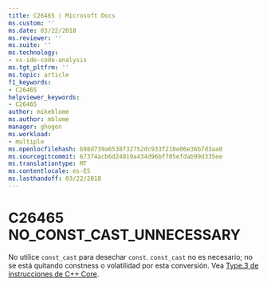 ```yaml
---
title: C26465 | Microsoft Docs
ms.custom: ''
ms.date: 03/22/2018
ms.reviewer: ''
ms.suite: ''
ms.technology:
- vs-ide-code-analysis
ms.tgt_pltfrm: ''
ms.topic: article
f1_keywords:
- C26465
helpviewer_keywords:
- C26465
author: mikeblome
ms.author: mblome
manager: ghogen
ms.workload:
- multiple
ms.openlocfilehash: b98d739a6538f32752dc933f210e06e36b7d3aa0
ms.sourcegitcommit: 67374acb6d24019a434d96bf705efdab99d335ee
ms.translationtype: MT
ms.contentlocale: es-ES
ms.lasthandoff: 03/22/2018
---
```

# <a name="c26465-noconstcastunnecessary"></a>C26465 NO_CONST_CAST_UNNECESSARY

No utilice `const_cast` para desechar `const`. `const_cast` no es necesario; no se está quitando constness o volatilidad por esta conversión. Vea [Type.3 de instrucciones de C++ Core](https://github.com/isocpp/CppCoreGuidelines/blob/master/CppCoreGuidelines.md#Pro-type-constcast).
